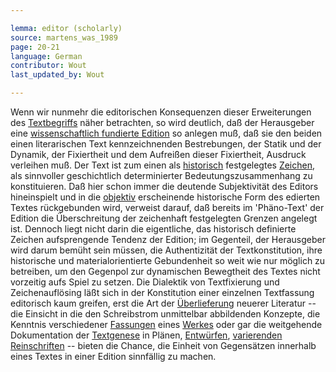 ```yaml
---

lemma: editor (scholarly)
source: martens_was_1989
page: 20-21
language: German
contributor: Wout
last_updated_by: Wout

---
```


Wenn wir nunmehr die editorischen Konsequenzen dieser Erweiterungen des [Textbegriffs](text.html) näher betrachten, so wird deutlich, daß der Herausgeber eine [wissenschaftlich fundierte Edition](editionScholarly.html) so anlegen muß, daß sie den beiden einen literarischen Text kennzeichnenden Bestrebungen, der Statik und der Dynamik, der Fixiertheit und dem Aufreißen dieser Fixiertheit, Ausdruck verleihen muß. Der Text ist zum einen als [historisch](history.html) festgelegtes [Zeichen](textSign.html), als sinnvoller geschichtlich determinierter Bedeutungszusammenhang zu konstituieren. Daß hier schon immer die deutende Subjektivität des Editors hineinspielt und in die [objektiv](objectivity.html) erscheinende historische Form des edierten Textes rückgebunden wird, verweist darauf, daß bereits im 'Phäno-Text' der Edition die Überschreitung der zeichenhaft festgelegten Grenzen angelegt ist. Dennoch liegt nicht darin die eigentliche, das historisch definierte Zeichen aufsprengende Tendenz der Edition; im Gegenteil, der Herausgeber wird darum bemüht sein müssen, die Authentizität der Textkonstitution, ihre historische und materialorientierte Gebundenheit so weit wie nur möglich zu betreiben, um den Gegenpol zur dynamischen Bewegtheit des Textes nicht vorzeitig aufs Spiel zu setzen. Die Dialektik von Textfixierung und Zeichenauflösing läßt sich in der Konstitution einer einzelnen Textfassung editorisch kaum greifen, erst die Art der [Überlieferung](textualTransmission.html) neuerer Literatur -- die Einsicht in die den Schreibstrom unmittelbar abbildenden Konzepte, die Kenntnis verschiedener [Fassungen](version.html) eines [Werkes](work.html) oder gar die weitgehende Dokumentation der [Textgenese](genesis.html) in Plänen, [Entwürfen](sketch.html), [varierenden](variant.html) [Reinschriften](fairCopy.html) -- bieten die Chance, die Einheit von Gegensätzen innerhalb eines Textes in einer Edition sinnfällig zu machen.
